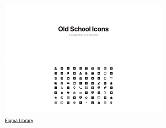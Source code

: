 ![](Help/Images/cover.png)
![](Help/Images/preview.png)

[Figma Library](https://www.figma.com/community/file/1149649458826328337)